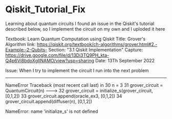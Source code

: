 # Qiskit_Tutorial_Fix
Learning about quantum circuits I found an issue in the Qiskit's tutorial described below, so I implement the circuit on my own and I uploded it here

Textbook: Learn Quantum Computation using Qiskit
Title: Grover's Algorithm
link: https://qiskit.org/textbook/ch-algorithms/grover.html#2.-Example:-2-Qubits-
Section: "3.1 Qiskit Implementation"
Capture: https://drive.google.com/file/d/13Di3TQ9PH_kta-Q4p6Vi8bdoXgIlNAMO/view?usp=sharing
Date: 13Th September 2022

Issue: When I try to implement the circuit I run into the next problem

---------------------------------------------------------------------------
NameError                                 Traceback (most recent call last)
<ipython-input-30-e3ba7032658b> in <module>
     30 n = 3
     31 grover_circuit = QuantumCircuit(n)
---> 32 grover_circuit = initialize_s(grover_circuit, [0,1,2])
     33 grover_circuit.append(oracle_ex3, [0,1,2])
     34 grover_circuit.append(diffuser(n), [0,1,2])

NameError: name 'initialize_s' is not defined
